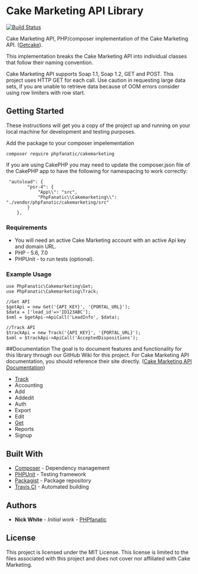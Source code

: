 # Cake Marketing API Library
[![Build Status](https://travis-ci.org/PHPfanatic/cakemarketing.svg?branch=master)](https://travis-ci.org/PHPfanatic/cakemarketing)

Cake Marketing API, PHP/composer implementation of the Cake Marketing API. ([Getcake](http://getcake.com/)).

This implementation breaks the Cake Marketing API into individual classes that follow their naming convention.

Cake Marketing API supports Soap 1.1, Soap 1.2, GET and POST.  This project uses HTTP GET for each call.  Use caution in requesting large data sets, if you are unable to retrieve data because of OOM errors consider using row limiters with row start.

## Getting Started

These instructions will get you a copy of the project up and running on your local machine for development and testing purposes.  

Add the package to your composer impelementation
```
composer require phpfanatic/cakemarketing

```

If you are using CakePHP you may need to update the composer.json file of the CakePHP app to have the following for namespacing to work correctly:
```
 "autoload": {
        "psr-4": {
            "App\\": "src",
            "PhpFanatic\\Cakemarketing\\": "./vendor/phpfanatic/cakemarketing/src"
        }
    },

```

### Requirements

* You will need an active Cake Marketing account with an active Api key and domain URL.
* PHP - 5.6, 7.0
* PHPUnit - to run tests (optional).

### Example Usage

```
use PhpFanatic\Cakemarketing\Get;
use PhpFanatic\Cakemarketing\Track;

//Get API
$getApi = new Get('{API_KEY}', '{PORTAL_URL}');
$data = ['lead_id'=>'ID123ABC'];
$xml = $getApi->ApiCall('LeadInfo', $data);

//Track API
$trackApi = new Track('{API_KEY}', '{PORTAL_URL}');
$xml = $trackApi->ApiCall('AcceptedDispositions');
```

##Documentation
The goal is to document features and functionality for this library through our GitHub Wiki for this project.  For Cake Marketing API documentation, you should reference their site directly.
([Cake Marketing API Documentation](https://support.getcake.com/support/solutions/5000109264))
* [Track](https://github.com/PHPfanatic/cakemarketing/wiki/Track-Documentation)
* Accounting
* Add
* Addedit
* Auth
* Export
* Edit
* [Get](https://github.com/PHPfanatic/cakemarketing/wiki/Get-Documentation)
* Reports
* Signup

## Built With

* [Composer](https://getcomposer.org/) - Dependency management
* [PHPUnit](https://phpunit.de/) - Testing framework
* [Packagist](https://packagist.org/) - Package repository
* [Travis CI](https://travis-ci.org/) - Automated building

## Authors

* **Nick White** - *Initial work* - [PHPfanatic](https://github.com/PHPfanatic)

## License

This project is licensed under the MIT License.
This license is limited to the files associated with this project and does not cover nor affiliated with
Cake Marketing.
